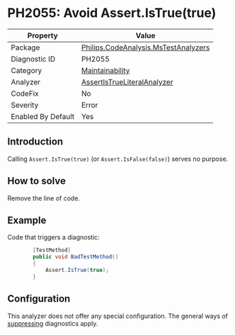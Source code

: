 # PH2055: Avoid Assert.IsTrue(true)

| Property | Value  |
|--|--|
| Package | [Philips.CodeAnalysis.MsTestAnalyzers](https://www.nuget.org/packages/Philips.CodeAnalysis.MsTestAnalyzers) |
| Diagnostic ID | PH2055 |
| Category  | [Maintainability](../Maintainability.md) |
| Analyzer | [AssertIsTrueLiteralAnalyzer](https://github.com/philips-software/roslyn-analyzers/blob/main/Philips.CodeAnalysis.MsTestAnalyzers/AssertIsTrueLiteralAnalyzer.cs)
| CodeFix  | No |
| Severity | Error |
| Enabled By Default | Yes |

## Introduction

Calling `Assert.IsTrue(true)` (or `Assert.IsFalse(false)`) serves no purpose.

## How to solve

Remove the line of code.

## Example

Code that triggers a diagnostic:
``` cs
        [TestMethod]
        public void BadTestMethod()
        {
            Assert.IsTrue(true);
        }
```

## Configuration

This analyzer does not offer any special configuration. The general ways of [suppressing](https://learn.microsoft.com/en-us/dotnet/fundamentals/code-analysis/suppress-warnings) diagnostics apply.
